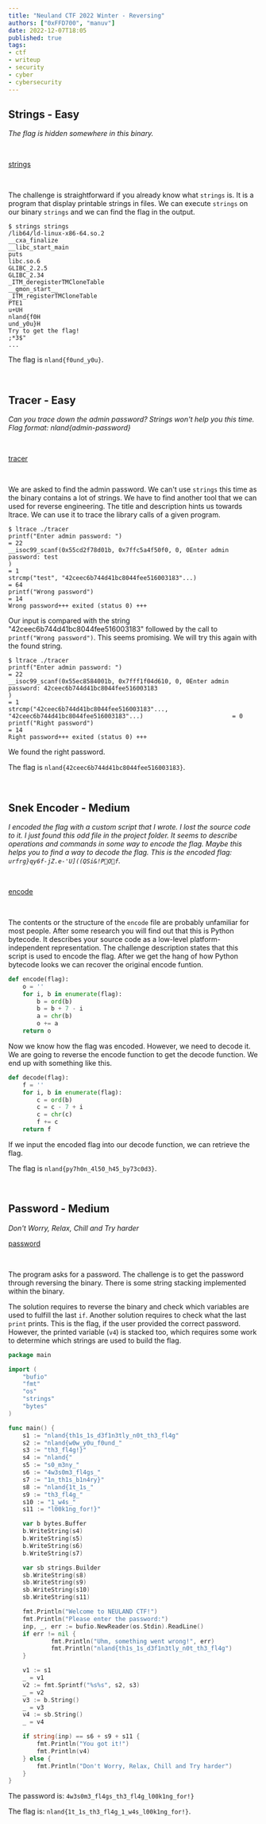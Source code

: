 ```yaml
---
title: "Neuland CTF 2022 Winter - Reversing"
authors: ["0xFFD700", "manuv"]
date: 2022-12-07T18:05
published: true
tags:
- ctf
- writeup
- security
- cyber
- cybersecurity
---
```


## Strings - Easy

*The flag is hidden somewhere in this binary.*

<br>

[strings](/files/neuland-ctf-12-2022/strings)

<br>

The challenge is straightforward if you already know what `strings` is. It is a program that display printable strings in files.
We can execute `strings` on our binary `strings` and we can find the flag in the output.

```
$ strings strings               
/lib64/ld-linux-x86-64.so.2
__cxa_finalize
__libc_start_main
puts
libc.so.6
GLIBC_2.2.5
GLIBC_2.34
_ITM_deregisterTMCloneTable
__gmon_start__
_ITM_registerTMCloneTable
PTE1
u+UH
nland{f0H
und_y0u}H
Try to get the flag!
;*3$"
...
```

The flag is `nland{f0und_y0u}`.

<br>

## Tracer - Easy

*Can you trace down the admin password? Strings won't help you this time. <br>
Flag format: nland{admin-password}*

<br>

[tracer](/files/neuland-ctf-12-2022/tracer)

<br>

We are asked to find the admin password. We can't use `strings` this time as the binary contains a lot of strings. We have to find another tool that we can used for reverse engineering. The title and description hints us towards ltrace. We can use it to trace the library calls of a given program.

```
$ ltrace ./tracer            
printf("Enter admin password: ")                                                                             = 22
__isoc99_scanf(0x55cd2f78d01b, 0x7ffc5a4f50f0, 0, 0Enter admin password: test
)                                                                              = 1
strcmp("test", "42ceec6b744d41bc8044fee516003183"...)                                                        = 64
printf("Wrong password")                                                                                     = 14
Wrong password+++ exited (status 0) +++
``` 

Our input is compared with the string "42ceec6b744d41bc8044fee516003183" followed by the call to `printf("Wrong password")`. This seems promising. We will try this again with the found string.

```
$ ltrace ./tracer
printf("Enter admin password: ")                                                                             = 22
__isoc99_scanf(0x55ec8584001b, 0x7fff1f04d610, 0, 0Enter admin password: 42ceec6b744d41bc8044fee516003183
)                                                                              = 1
strcmp("42ceec6b744d41bc8044fee516003183"..., "42ceec6b744d41bc8044fee516003183"...)                         = 0
printf("Right password")                                                                                     = 14
Right password+++ exited (status 0) +++
```

We found the right password.

The flag is `nland{42ceec6b744d41bc8044fee516003183}`.

<br>

## Snek Encoder - Medium

*I encoded the flag with a custom script that I wrote. I lost the source code to it. I just found this odd file in the project folder. It seems to describe operations and commands in some way to encode the flag. Maybe this helps you to find a way to decode the flag.
This is the encoded flag: `urfrg}qy6f-jZ.e-'U]((QSi&!POf`.*

<br>

[encode](/files/neuland-ctf-12-2022/encode)

<br>

The contents or the structure of the `encode` file are probably unfamiliar for most people. After some research you will find out that this is Python bytecode. It describes your source code as a low-level platform-independent representation. The challenge description states that this script is used to encode the flag. After we get the hang of how Python bytecode looks we can recover the original encode funtion.

```python
def encode(flag):
    o = ''
    for i, b in enumerate(flag):
        b = ord(b)
        b = b + 7 - i
        a = chr(b)
        o += a
    return o
```

Now we know how the flag was encoded. However, we need to decode it. We are going to reverse the encode function to get the decode function. We end up with something like this.

```python
def decode(flag):
    f = ''
    for i, b in enumerate(flag):
        c = ord(b)
        c = c - 7 + i
        c = chr(c)
        f += c
    return f
```

If we input the encoded flag into our decode function, we can retrieve the flag.

The flag is `nland{py7h0n_4l50_h45_by73c0d3}`.

<br>

## Password - Medium

*Don't Worry, Relax, Chill and Try harder*

[password](/files/neuland-ctf-12-2022/password)

<br>

The program asks for a password. The challenge is to get the password through reversing the binary. There is some string stacking implemented within the binary.

The solution requires to reverse the binary and check which variables are used to fulfill the last `if`. Another solution requires to check what the last `print` prints. This is the flag, if the user provided the correct password. However, the printed variable (`v4`) is stacked too, which requires some work to determine which strings are used to build the flag.

```go
package main

import (
	"bufio"
	"fmt"
	"os"
	"strings"
    "bytes"
)

func main() {
    s1 := "nland{th1s_1s_d3f1n3tly_n0t_th3_fl4g"
    s2 := "nland{w0w_y0u_f0und_"
    s3 := "th3_fl4g!}"
    s4 := "nland{"
    s5 := "s0_m3ny_"
    s6 := "4w3s0m3_fl4gs_"
    s7 := "1n_th1s_b1n4ry}"
    s8 := "nland{1t_1s_"
    s9 := "th3_fl4g_"
    s10 := "1_w4s_"
    s11 := "l00k1ng_for!}"

    var b bytes.Buffer
    b.WriteString(s4)
    b.WriteString(s5) 
    b.WriteString(s6)
    b.WriteString(s7)

    var sb strings.Builder
    sb.WriteString(s8)
    sb.WriteString(s9)
    sb.WriteString(s10)
    sb.WriteString(s11)

    fmt.Println("Welcome to NEULAND CTF!")
    fmt.Println("Please enter the password:")
    inp, _, err := bufio.NewReader(os.Stdin).ReadLine()
    if err != nil {
            fmt.Println("Uhm, something went wrong!", err)
            fmt.Println("nland{th1s_1s_d3f1n3tly_n0t_th3_fl4g")
    }

    v1 := s1
    _ = v1
    v2 := fmt.Sprintf("%s%s", s2, s3)
    _ = v2
    v3 := b.String()
    _ = v3
    v4 := sb.String()
    _ = v4

    if string(inp) == s6 + s9 + s11 {
        fmt.Println("You got it!")
        fmt.Println(v4)
    } else {
        fmt.Println("Don't Worry, Relax, Chill and Try harder")
    }
}
```

The password is: `4w3s0m3_fl4gs_th3_fl4g_l00k1ng_for!}`

The flag is: `nland{1t_1s_th3_fl4g_1_w4s_l00k1ng_for!}`.
